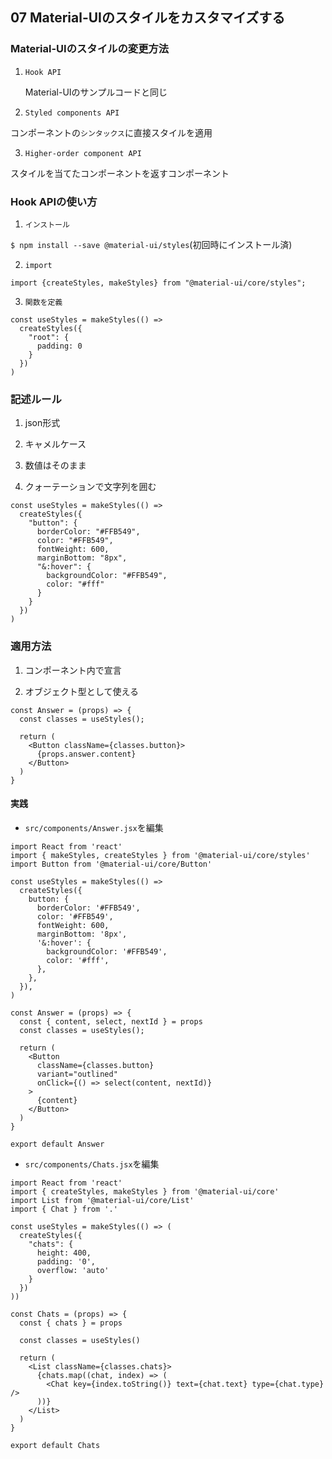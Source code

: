 ## 07 Material-UIのスタイルをカスタマイズする

### Material-UIのスタイルの変更方法

1. `Hook API`<br>

   Material-UIのサンプルコードと同じ<br>

2. `Styled components API`<br>

  コンポーネントの`シンタックス`に直接スタイルを適用<br>

3. `Higher-order component API`<br>

  スタイルを当てたコンポーネントを返すコンポーネント<br>

### Hook APIの使い方

1. `インストール`<br>

`$ npm install --save @material-ui/styles`(初回時にインストール済)<br>

2. `import`<br>

```
import {createStyles, makeStyles} from "@material-ui/core/styles";
```

3. `関数を定義`<br>

```
const useStyles = makeStyles(() =>
  createStyles({
    "root": {
      padding: 0
    }
  })
)
```

### 記述ルール

1. json形式<br>

2. キャメルケース<br>

3. 数値はそのまま<br>

4. クォーテーションで文字列を囲む<br>

```
const useStyles = makeStyles(() =>
  createStyles({
    "button": {
      borderColor: "#FFB549",
      color: "#FFB549",
      fontWeight: 600,
      marginBottom: "8px",
      "&:hover": {
        backgroundColor: "#FFB549",
        color: "#fff"
      }
    }
  })
)
```

### 適用方法

1. コンポーネント内で宣言<br>

2. オブジェクト型として使える<br>

```
const Answer = (props) => {
  const classes = useStyles();

  return (
    <Button className={classes.button}>
      {props.answer.content}
    </Button>
  )
}
```

#### 実践

+ `src/components/Answer.jsx`を編集<br>

```
import React from 'react'
import { makeStyles, createStyles } from '@material-ui/core/styles'
import Button from '@material-ui/core/Button'

const useStyles = makeStyles(() =>
  createStyles({
    button: {
      borderColor: '#FFB549',
      color: '#FFB549',
      fontWeight: 600,
      marginBottom: '8px',
      '&:hover': {
        backgroundColor: '#FFB549',
        color: '#fff',
      },
    },
  }),
)

const Answer = (props) => {
  const { content, select, nextId } = props
  const classes = useStyles();

  return (
    <Button
      className={classes.button}
      variant="outlined"
      onClick={() => select(content, nextId)}
    >
      {content}
    </Button>
  )
}

export default Answer
```

+ `src/components/Chats.jsx`を編集<br>

```
import React from 'react'
import { createStyles, makeStyles } from '@material-ui/core'
import List from '@material-ui/core/List'
import { Chat } from '.'

const useStyles = makeStyles(() => (
  createStyles({
    "chats": {
      height: 400,
      padding: '0',
      overflow: 'auto'
    }
  })
))

const Chats = (props) => {
  const { chats } = props

  const classes = useStyles()

  return (
    <List className={classes.chats}>
      {chats.map((chat, index) => (
        <Chat key={index.toString()} text={chat.text} type={chat.type} />
      ))}
    </List>
  )
}

export default Chats
```
